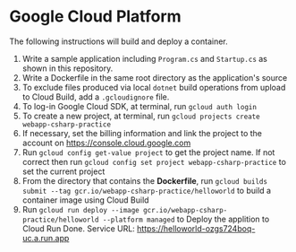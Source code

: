 # Google Cloud Platform
The following instructions will build and deploy a container.
1. Write a sample application including `Program.cs` and `Startup.cs` as shown in this repository.
2. Write a Dockerfile in the same root directory as the application's source
3. To exclude files produced via local `dotnet` build operations from upload to Cloud Build, add a `.gcloudignore` file.
4. To log-in Google Cloud SDK, at terminal, run `gcloud auth login`
5. To create a new project, at terminal, run `gcloud projects create webapp-csharp-practice`
6. If necessary, set the billing information and link the project to the account on https://console.cloud.google.com
7. Run `gcloud config get-value project` to get the project name. If not correct then run `gcloud config set project webapp-csharp-practice` to set the current project
8. From the directory that contains the **Dockerfile**, run `gcloud builds submit --tag gcr.io/webapp-csharp-practice/helloworld` to build a container image using Cloud Build
9. Run `gcloud run deploy --image gcr.io/webapp-csharp-practice/helloworld --platform managed` to Deploy the applition to Cloud Run
Done. Service URL: https://helloworld-ozgs724boq-uc.a.run.app
